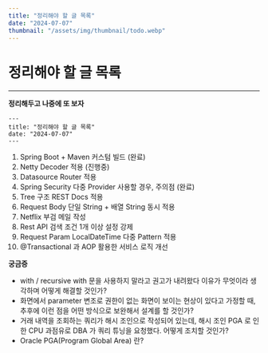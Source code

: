 ```yaml
---
title: "정리해야 할 글 목록"
date: "2024-07-07"
thumbnail: "/assets/img/thumbnail/todo.webp"
---
```


# 정리해야 할 글 목록
---

**정리해두고 나중에 또 보자**

```
---
title: "정리해야 할 글 목록"
date: "2024-07-07"
---
```

1. Spring Boot + Maven 커스텀 빌드 (완료)
2. Netty Decoder 적용 (진행중)
3. Datasource Router 적용
4. Spring Security 다중 Provider 사용할 경우, 주의점 (완료)
5. Tree 구조 REST Docs 적용
6. Request Body 단일 String + 배열 String 동시 적용
7. Netflix 부검 메일 작성
8. Rest API 검색 조건 1개 이상 설정 강제
9. Request Param LocalDateTime 다중 Pattern 적용
10. @Transactional 과 AOP 활용한 서비스 로직 개선

**궁금증**
- with / recursive with 문을 사용하지 말라고 권고가 내려왔다 이유가 무엇이라 생각하며 어떻게 해결할 것인가?
- 화면에서 parameter 변조로 권한이 없는 화면이 보이는 현상이 있다고 가정할 때, 추후에 이런 점을 어떤 방식으로 보완해서 설계를 할 것인가?
- 거래 내역을 조회하는 쿼리가 해시 조인으로 작성되어 있는데, 해시 조인 PGA 로 인한 CPU 과점유로 DBA 가 쿼리 튜닝을 요청했다. 어떻게 조치할 것인가?
- Oracle PGA(Program Global Area) 란?
